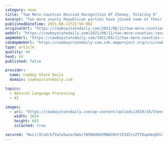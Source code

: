 ```yaml
---
category: news
title: "Two More Counties Rescind Recognition Of Cheney, Totaling 5"
excerpt: "Two more county Republican parties have joined some of their counterparts in rescinding their recognition of U.S. Rep. Liz Cheney as Wyoming's Republican representative."
publishedDateTime: 2021-08-11T22:56:00Z
originalUrl: "https://cowboystatedaily.com/2021/08/11/two-more-counties-rescind-recognition-of-cheney-totaling-5/"
webUrl: "https://cowboystatedaily.com/2021/08/11/two-more-counties-rescind-recognition-of-cheney-totaling-5/"
ampWebUrl: "https://cowboystatedaily.com/2021/08/11/two-more-counties-rescind-recognition-of-cheney-totaling-5/amp/"
cdnAmpWebUrl: "https://cowboystatedaily-com.cdn.ampproject.org/c/s/cowboystatedaily.com/2021/08/11/two-more-counties-rescind-recognition-of-cheney-totaling-5/amp/"
type: article
quality: 44
heat: 44
published: false

provider:
  name: Cowboy State Daily
  domain: cowboystatedaily.com

topics:
  - Natural Language Processing
  - AI

images:
  - url: "https://cowboystatedaily.com/wp-content/uploads/2019/10/Cheney-1024x683.jpg"
    width: 1024
    height: 683
    isCached: true

secured: "NuLt/ICxU/kfZaleSwoa/bAG/YA5NkH6UYM0ACRnYJZJdZ+zZYT8apHeqE0J3ZwFLdydEAQyYwitb8rcb1IItQUmRrisknNJ+W0ooqkJQwvN3dfi9P1ZUHdpL6fXeVam02SwjCPE3/aKnkmnjO85AryK06aOXkMdOJVeN1eIfyre+2pd77Dsaqcsp+1ae4+BcAjrPWcPrmnQEcDwHM9GCaMbiCvy4VB0bH1oKunXsN5TFw+QrVHOpaXJJwX437/BZ9I8xJXZHpZq1f03dz5yRgQ+qyOMbp2WbxMkBcMAdUccZJhibc9A2kx5SZnAA5T8BTs34I+w+wPXOZ+xqSPuE1kzjSbFOKnSUdJEx71abQc=;jVnxpRciaJMVxB72CpIyig=="
---
```


